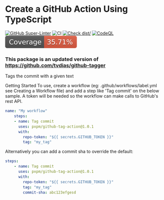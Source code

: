 # Create a GitHub Action Using TypeScript

[![GitHub Super-Linter](https://github.com/actions/typescript-action/actions/workflows/linter.yml/badge.svg)](https://github.com/super-linter/super-linter)
![CI](https://github.com/actions/typescript-action/actions/workflows/ci.yml/badge.svg)
[![Check dist/](https://github.com/actions/typescript-action/actions/workflows/check-dist.yml/badge.svg)](https://github.com/actions/typescript-action/actions/workflows/check-dist.yml)
[![CodeQL](https://github.com/actions/typescript-action/actions/workflows/codeql-analysis.yml/badge.svg)](https://github.com/actions/typescript-action/actions/workflows/codeql-analysis.yml)
[![Coverage](./badges/coverage.svg)](./badges/coverage.svg)

### This package is an updated version of https://github.com/tvdias/github-tagger

Tags the commit with a given text

Getting Started
To use, create a workflow (eg: .github/workflows/label.yml see Creating a Workflow file) and add a step like 'Tag commit' on the below sample. A token will be needed so the workflow can make calls to GitHub's rest API.

```yaml
name: "My workflow"
    steps:
    - name: Tag commit
      uses: pxpm/github-tag-action@1.0.1
      with:
        repo-token: "${{ secrets.GITHUB_TOKEN }}"
        tag: "my_tag"
```

Alternatively you can add a commit sha to override the default:
```yaml
steps:
    - name: Tag commit
      uses: pxpm/github-tag-action@1.0.1
      with:
        repo-token: "${{ secrets.GITHUB_TOKEN }}"
        tag: "my_tag"
        commit-sha: abc123efgesd
```

